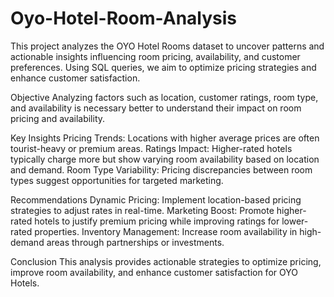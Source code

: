 # Oyo-Hotel-Room-Analysis
This project analyzes the OYO Hotel Rooms dataset to uncover patterns and actionable insights influencing room pricing, availability, and customer preferences. Using SQL queries, we aim to optimize pricing strategies and enhance customer satisfaction.

Objective
Analyzing factors such as location, customer ratings, room type, and availability is necessary better to understand their impact on room pricing and availability.

Key Insights
Pricing Trends: Locations with higher average prices are often tourist-heavy or premium areas.
Ratings Impact: Higher-rated hotels typically charge more but show varying room availability based on location and demand.
Room Type Variability: Pricing discrepancies between room types suggest opportunities for targeted marketing.

Recommendations
Dynamic Pricing: Implement location-based pricing strategies to adjust rates in real-time.
Marketing Boost: Promote higher-rated hotels to justify premium pricing while improving ratings for lower-rated properties.
Inventory Management: Increase room availability in high-demand areas through partnerships or investments.

Conclusion
This analysis provides actionable strategies to optimize pricing, improve room availability, and enhance customer satisfaction for OYO Hotels.
